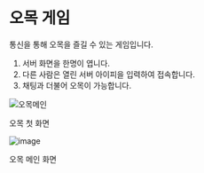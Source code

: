 # 오목 게임

통신을 통해 오목을 즐길 수 있는 게임입니다.

1. 서버 화면을 한명이 엽니다.
2. 다른 사람은 열린 서버 아이피을 입력하여 접속합니다.
3. 채팅과 더불어 오목이 가능합니다.

![오목메인](https://user-images.githubusercontent.com/34128998/88884102-cfa3a580-d270-11ea-990e-7cc420ac0abe.PNG)

오목 첫 화면

![image](https://user-images.githubusercontent.com/34128998/88884207-08dc1580-d271-11ea-8620-feac73f079f7.png)

오목 메인 화면

